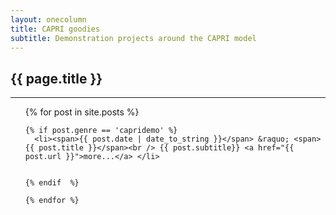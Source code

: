 ```yaml
---
layout: onecolumn 
title: CAPRI goodies
subtitle: Demonstration projects around the CAPRI model 
---
```


<div id="post">
  <h2>{{ page.title }}</h2>
  
  <hr />
  
  <ul class="posts">
    {% for post in site.posts %}

    {% if post.genre == 'capridemo' %}
      <li><span>{{ post.date | date_to_string }}</span> &raquo; <span>{{ post.title }}</span><br /> {{ post.subtitle}} <a href="{{ post.url }}">more...</a> </li>


    {% endif  %}

    {% endfor %}
  </ul>
</div>

